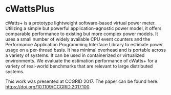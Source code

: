 # cWattsPlus
cWatts+ is a prototype lightweight software-based virtual power meter. Utilizing a simple but powerful application-agnostic power model, it offers comparable performance to existing but more complex power models. It uses a small number of widely available CPU event counters and the Performance Application Programming Interface Library to estimate power usage on a per-thread basis. It has minimal overhead and is portable across a variety of systems. It can be used in containerized or virtualized environments. We evaluate the estimation performance of cWatts+ for a variety of real-world benchmarks that are relevant to large distributed systems.

This work was presented at CCGRID 2017. The paper can be found here: https://doi.org/10.1109/CCGRID.2017.100.
